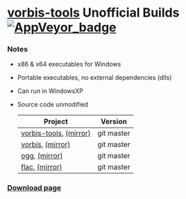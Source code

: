 ﻿# [vorbis-tools](https://xiph.org/vorbis/) Unofficial Builds [![AppVeyor_badge]][AppVeyor_link]

[AppVeyor_badge]: https://ci.appveyor.com/api/projects/status/github/Chocobo1/vorbis-tools_win32-build?branch=master&svg=true
[AppVeyor_link]: https://ci.appveyor.com/project/Chocobo1/vorbis-tools-win32-build


### Notes
* x86 & x64 executables for Windows
* Portable executables, no external dependencies (dlls)
* Can run in WindowsXP
* Source code unmodified

  | Project                                                                 | Version    |
  | ----------------------------------------------------------------------- | ---------- |
  | [vorbis-tools][vorbis-tools-link], [(mirror)][vorbis-tools-mirror-link] | git master |
  | [vorbis][vorbis-link], [(mirror)][vorbis-mirror-link]                   | git master |
  | [ogg][ogg-link], [(mirror)][ogg-mirror-link]                            | git master |
  | [flac][flac-link], [(mirror)][flac-mirror-link]                         | git master |

  [vorbis-tools-link]: https://git.xiph.org/?p=vorbis-tools.git
  [vorbis-tools-mirror-link]: https://gitlab.xiph.org/xiph/vorbis-tools
  [vorbis-link]: https://git.xiph.org/?p=vorbis.git
  [vorbis-mirror-link]: https://gitlab.xiph.org/xiph/vorbis
  [ogg-link]: https://git.xiph.org/?p=ogg.git
  [ogg-mirror-link]: https://gitlab.xiph.org/xiph/ogg
  [flac-link]: https://git.xiph.org/?p=flac.git
  [flac-mirror-link]: https://gitlab.xiph.org/xiph/flac


### [Download page](https://github.com/Chocobo1/vorbis-tools_win32-build/releases)
